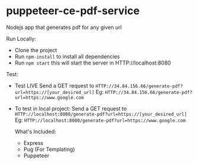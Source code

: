 # puppeteer-ce-pdf-service
Nodejs app that generates pdf for any given url

Run Locally:
- Clone the project
- Run ```npm-install```  to install all dependencies
- Run `npm start` this will start the server in HTTP://localhost:8080
  
Test:
- Test LIVE
    Send a GET request to `HTTP://34.84.156.66/generate-pdf?url=https://[your_desired_url]`
    Eg: `HTTP://34.84.156.66/generate-pdf?url=https://www.google.com`

- To test in local project:
    Send a GET request to `HTTP://localhost:8080/generate-pdf?url=https://[your_desired_url]`
    Eg: `HTTP://localhost:8080/generate-pdf?url=https://www.google.com`


  What's Included:
  - Express
  - Pug (For Templating)
  - Puppeteer
 
